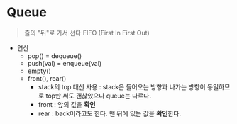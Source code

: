 # Queue

> 줄의 "뒤"로 가서 선다
> FIFO (First In First Out)

- 연산
    - pop() = dequeue()
    - push(val) = enqueue(val)
    - empty()
    - front(), rear()
        - stack의 top 대신 사용 : stack은 들어오는 방향과 나가는 방향이 동일하므로 top만 써도 괜찮았으나 queue는 다르다.
        - front : 앞의 값을 **확인** 
        - rear : back이라고도 한다. 맨 뒤에 있는 값을 **확인**한다.